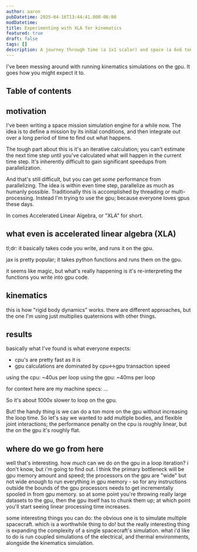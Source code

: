 ```yaml
---
author: aaron
pubDatetime: 2025-04-16T13:44:41.000-06:00
modDatetime:
title: Experimenting with XLA for kinematics
featured: true
draft: false
tags: []
description: A journey through time (a 1x1 scalar) and space (a 6x6 tensor)
---
```


I've been messing around with running kinematics simulations on the gpu.
It goes how you might expect it to.

## Table of contents

## motivation

I've been writing a space mission simulation engine for a while now. The idea is
to define a mission by its initial conditions, and then integrate out over a
long period of time to find out what happens.

The tough part about this is it's an iterative calculation; you can't estimate
the next time step until you've calculated what will happen in the current time step.
It's inherently difficult to gain significant speedups from parallelization.

And that's still difficult, but you can get _some_ performance from parallelizing.
The idea is within even time step, parallelize as much as humanly possible.
Traditionally this is accomplished by threading or multi-processing.
Instead I'm trying to use the gpu; because everyone loves gpus these days.

In comes Accelerated Linear Algebra, or "XLA" for short.

## what even is accelerated linear algebra (XLA)

tl;dr: it basically takes code you write, and runs it on the gpu.

jax is pretty popular; it takes python functions and runs them on the gpu.

it seems like magic, but what's really happening is it's re-interpreting
the functions you write into gpu code.

## kinematics

this is how "rigid body dynamics" works. there are different approaches, but the
one I'm using just multiplies quaternions with other things.

## results

basically what I've found is what everyone expects:

- cpu's are pretty fast as it is
- gpu calculations are dominated by cpu<->gpu transaction speed

using the cpu: ~40us per loop
using the gpu: ~40ms per loop

for context here are my machine specs: ...

So it's about 1000x slower to loop on the gpu.

But! the handy thing is we can do a ton more on the gpu without increasing the
loop time. So let's say we wanted to add multiple bodies, and flexible joint
interactions; the performance penalty on the cpu is roughly linear, but
the on the gpu it's roughly flat.

## where do we go from here

well that's interesting. how _much_ can we do on the gpu in a loop iteration?
i don't know, but i'm going to find out. I think the primary bottleneck will
be gpu memory amount and speed; the processors on the gpu are "wide" but not
wide enough to run everything in gpu memory - so for any instructions outside
the bounds of the gpu processors needs to get incrementally spooled in from gpu memory.
so at some point you're throwing really large datasets to the gpu, then the gpu
itself has to chunk them up; at which point you'll start seeing linear
processing time increases.

some interesting things you can do: the obvious one is to simulate multiple spacecraft.
which is a worthwhile thing to do! but the really interesting thing is expanding
the complexity of a single spacecraft's simulation. what i'd like to do is run
coupled simulations of the electrical, and thermal environments, alongside the
kinematics simulation.

